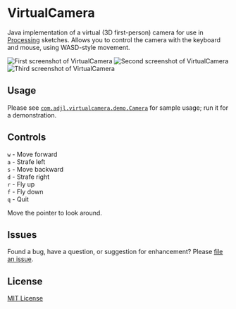 # VirtualCamera
Java implementation of a virtual (3D first-person) camera for use in [Processing](https://processing.org) sketches. Allows you
to control the camera with the keyboard and mouse, using WASD-style movement.

![First screenshot of VirtualCamera](https://github.com/adjl/VirtualCamera/raw/master/img/screenshot0.png)
![Second screenshot of VirtualCamera](https://github.com/adjl/VirtualCamera/raw/master/img/screenshot1.png)
![Third screenshot of VirtualCamera](https://github.com/adjl/VirtualCamera/raw/master/img/screenshot2.png)

## Usage
Please see [`com.adjl.virtualcamera.demo.Camera`](https://github.com/adjl/VirtualCamera/blob/master/src/com/adjl/virtualcamera/demo/Camera.java)
for sample usage; run it for a demonstration.

## Controls
`w` - Move forward  
`a` - Strafe left  
`s` - Move backward  
`d` - Strafe right  
`r` - Fly up  
`f` - Fly down  
`q` - Quit

Move the pointer to look around.

## Issues
Found a bug, have a question, or suggestion for enhancement? Please [file an issue](https://github.com/adjl/VirtualCamera/issues).

## License
[MIT License](https://github.com/adjl/VirtualCamera/raw/master/LICENSE)
